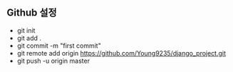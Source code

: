 ## Github 설정

- git init
- git add .
- git commit -m "first commit"
- git remote add origin https://github.com/Young9235/django_project.git
- git push -u origin master